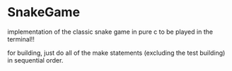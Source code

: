 # SnakeGame
implementation of the classic snake game in pure c to be played in the terminal!!

for building, just do all of the make statements (excluding the test building) in sequential order.
